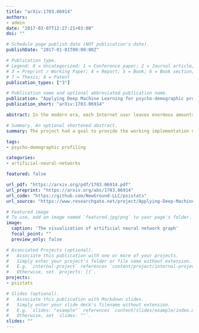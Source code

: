 ```yaml
---
title: "arXiv:1703.06914"
authors:
- admin
date: "2017-03-07T12:27:21+03:00"
doi: ""

# Schedule page publish date (NOT publication's date).
publishDate: "2017-01-01T00:00:00Z"

# Publication type.
# Legend: 0 = Uncategorized; 1 = Conference paper; 2 = Journal article;
# 3 = Preprint / Working Paper; 4 = Report; 5 = Book; 6 = Book section;
# 7 = Thesis; 8 = Patent
publication_types: ["3"]

# Publication name and optional abbreviated publication name.
publication: "Applying Deep Machine Learning for psycho-demographic profiling of Internet users using O.C.E.A.N. model of personality."
publication_short: "arXiv:1703.06914"

abstract: In the modern era, each Internet user leaves enormous amounts of auxiliary digital residuals (footprints) by using a variety of on-line services. All this data is already collected and stored for many years. In recent works, it was demonstrated that it’s possible to apply simple machine learning methods to analyze collected digital footprints and to create psycho-demographic profiles of individuals. However, while these works clearly demonstrated the applicability of machine learning methods for such an analysis, created simple prediction models still lacks accuracy necessary to be successfully applied for practical needs. We have assumed that using advanced deep machine learning methods may considerably increase the accuracy of predictions. We started with simple machine learning methods to estimate basic prediction performance and moved further by applying advanced methods based on shallow and deep neural networks. Then we compared prediction power of studied models and made conclusions about its performance. Finally, we made hypotheses how prediction accuracy can be further improved. As result of this work, we provide full source code used in the experiments for all interested researchers and practitioners in corresponding GitHub repository. We believe that applying deep machine learning for psycho-demographic profiling may have an enormous impact on the society (for good or worse) and provides means for Artificial Intelligence (AI) systems to better understand humans by creating their psychological profiles. Thus AI agents may achieve the human-like ability to participate in conversation (communication) flow by anticipating human opponents’ reactions, expectations, and behavior. By providing full source code of our research we hope to intensify further research in the area by the wider circle of scholars.

# Summary. An optional shortened abstract.
summary: The project had a goal to provide the working implementation of psycho-demographic profiling algorithm, which can be used to profile Internet users based on digital footprints they leave by using various Internet services. We provide full source code implementation in the R programming language of the algorithms described in the corresponding research paper.

tags:
- psycho-demographic profiling

categories:
- artificial-neural-networks

featured: false

url_pdf: "https://arxiv.org/pdf/1703.06914.pdf"
url_preprint: "https://arxiv.org/abs/1703.06914"
url_code: "https://github.com/NewGround-LLC/psistats"
url_source: "https://www.researchgate.net/project/Applying-Deep-Machine-Learning-for-analysis-of-psycho-demographic-traits"

# Featured image
# To use, add an image named `featured.jpg/png` to your page's folder. 
image:
  caption: 'The visualization of artificial neural network graph'
  focal_point: ""
  preview_only: false

# Associated Projects (optional).
#   Associate this publication with one or more of your projects.
#   Simply enter your project's folder or file name without extension.
#   E.g. `internal-project` references `content/project/internal-project/index.md`.
#   Otherwise, set `projects: []`.
projects:
- psistats

# Slides (optional).
#   Associate this publication with Markdown slides.
#   Simply enter your slide deck's filename without extension.
#   E.g. `slides: "example"` references `content/slides/example/index.md`.
#   Otherwise, set `slides: ""`.
slides: ""
---
```

